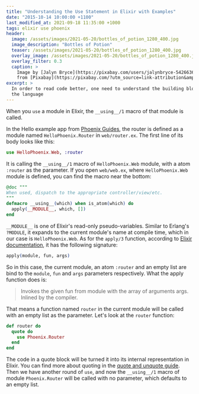 ```yaml
---
title: "Understanding the Use Statement in Elixir with Examples"
date: "2015-10-14 10:00:00 +1100"
last_modified_at: 2021-09-18 11:35:00 +1000
tags: elixir use phoenix
header:
  image: /assets/images/2021-05-20/bottles_of_potion_1280_400.jpg
  image_description: "Bottles of Potion"
  teaser: /assets/images/2021-05-20/bottles_of_potion_1280_400.jpg
  overlay_image: /assets/images/2021-05-20/bottles_of_potion_1280_400.jpg
  overlay_filter: 0.3
  caption: >
    Image by [Jalyn Bryce](https://pixabay.com/users/jalynbryce-5426636/?utm_source=link-attribution&amp;utm_medium=referral&amp;utm_campaign=image&amp;utm_content=4387824)
    from [Pixabay](https://pixabay.com/?utm_source=link-attribution&amp;utm_medium=referral&amp;utm_campaign=image&amp;utm_content=4387824)
excerpt: >
  In order to read code better, one need to understand the building blocks of
  the language
---
```


When you `use` a module in Elixir, the `__using__/1` macro of that module is
called.

In the Hello example app from [Phoenix Guides][], the router is defined as a
module named `HelloPhoenix.Router` in `web/router.ex`. The first line of its
body looks like this:

```elixir
use HelloPhoenix.Web, :router
```

It is calling the `__using__/1` macro of `HelloPhoenix.Web` module, with a atom
`:router` as the parameter. If you open `web/web.ex`, where `HelloPhoenix.Web`
module is defined, you can find the macro near the bottom:

```elixir
@doc """
When used, dispatch to the appropriate controller/view/etc.
"""
defmacro __using__(which) when is_atom(which) do
  apply(__MODULE__, which, [])
end
```

`__MODULE__` is one of Elixir's read-only pseudo-variables. Similar to Erlang's
`?MODULE`, it expands to the current module's name at compile time, which in our
case is `HelloPhoenix.Web`. As for the `apply/3` function, according to [Elixir
documentation][apply docs], it has the following signature:

```elixir
apply(module, fun, args)
```

So in this case, the current module, an atom `:router` and an empty list are
bind to the `module`, `fun` and `args` parameters respectively. What the apply
function does is:

> Invokes the given fun from module with the array of arguments args. Inlined by
> the compiler.

That means a function named `router` in the current module will be called with
an empty list as the parameter. Let's look at the `router` function:

```elixir
def router do
  quote do
    use Phoenix.Router
  end
end
```

The code in a quote block will be turned it into its internal representation in
Elixir. You can find more about quoting in the [quote and unquote guide][]. Then
we have another round of `use`, and now the `__using__/1` macro of module
`Phoenix.Router` will be called with no parameter, which defaults to an empty
list.

[Phoenix Guides]: https://hexdocs.pm/phoenix/up_and_running.html
[apply docs]: https://hexdocs.pm/elixir/Kernel.html#apply/3
[quote and unquote guide]: http://elixir-lang.org/getting-started/meta/quote-and-unquote.html

